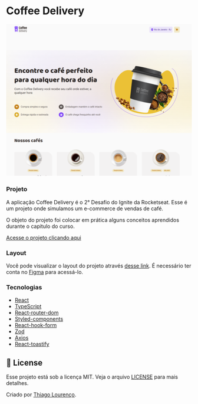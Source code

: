 # Coffee Delivery

<div>
  <img src="./github/coffee_delivery.png">
</div>

### Projeto

A aplicação Coffee Delivery é o 2° Desafio do Ignite da Rocketseat. Esse é um projeto onde simulamos um e-commerce de vendas de café.

O objeto do projeto foi colocar em prática alguns conceitos aprendidos durante o capitulo do curso.

[Acesse o projeto clicando aqui](https://coffee-delivery-thilourenco.vercel.app/)

### Layout
Você pode visualizar o layout do projeto através [desse link](https://www.figma.com/file/5yT9ZzZmRQRS4yivGGB3pl/Coffee-Delivery). É necessário ter conta no [Figma](http://figma.com/) para acessá-lo.

### Tecnologias 

- [React](https://pt-br.reactjs.org/)
- [TypeScript](https://www.typescriptlang.org/)
- [React-router-dom](https://reactrouter.com/en/main)
- [Styled-components](https://styled-components.com/)
- [React-hook-form](https://react-hook-form.com/)
- [Zod](https://zod.dev/) 
- [Axios](https://axios-http.com/ptbr/docs/intro)
- [React-toastify](https://fkhadra.github.io/react-toastify/introduction)


## :memo: License

Esse projeto está sob a licença MIT. Veja o arquivo [LICENSE](LICENSE) para mais detalhes.

Criado por [Thiago Lourenço](https://github.com/ThiLourenco).